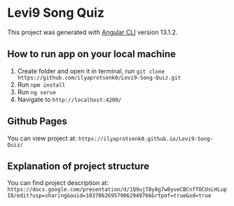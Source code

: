 # Levi9 Song Quiz

This project was generated with [Angular CLI](https://github.com/angular/angular-cli) version 13.1.2.

## How to run app on your local machine

1. Create folder and open it in terminal, run `git clone https://github.com/ilyaprotsenk0/Levi9-Song-Quiz.git`
2. Run `npm install`
3. Run `ng serve`
4. Navigate to `http://localhost:4200/`

## Github Pages

You can view project at: `https://ilyaprotsenk0.github.io/Levi9-Song-Quiz/`

## Explanation of project structure

You can find project description at: `https://docs.google.com/presentation/d/1Q9ujT8y8g7w8yveCBCnfTOCUsLHLupI8/edit?usp=sharing&ouid=103706269579062949766&rtpof=true&sd=true`
